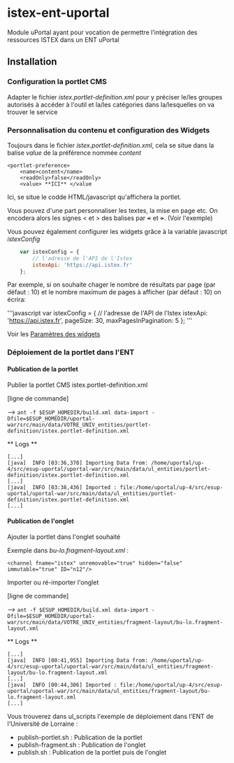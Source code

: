 # istex-ent-uportal

Module uPortal ayant pour vocation de permettre l'intégration des ressources ISTEX dans un ENT uPortal

## Installation

### Configuration la portlet CMS

Adapter le fichier *istex.portlet-definition.xml* pour y préciser le/les groupes autorisés à accéder à l'outil et la/les catégories dans la/lesquelles on va trouver le service

### Personnalisation du contenu et configuration des Widgets

Toujours dans le fichier *istex.portlet-definition.xml*, cela se situe dans la balise *value* de la préférence nommée *content*

    <portlet-preference>
        <name>content</name>
        <readOnly>false</readOnly>
        <value> **ICI** </value

Ici, se situe le codde HTML/javascript qu'affichera la portlet. 

Vous pouvez d'une part personnaliser les textes, la mise en page etc. On encodera alors les signes < et > des balises par ~~&lt;~~ et ~~&gt;~~. (Voir l'exemple)

Vous pouvez également configurer les widgets grâce à la variable javascript *istexConfig*

```javascript
    var istexConfig = {
        // l'adresse de l'API de l'Istex
        istexApi: 'https://api.istex.fr'
    };
```

Par exemple, si on souhaite chager le nombre de résultats par page (par défaut : 10) et le nombre maximum de pages à afficher (par défaut : 10) on écrira:
    
'''javascript
    var istexConfig = {
        // l'adresse de l'API de l'Istex
        istexApi: 'https://api.istex.fr',
        pageSize: 30,
        maxPagesInPagination: 5
    };
'''

Voir les [Paramètres des widgets](https://github.com/istex/istex-widgets#param%C3%A8tres-des-widgets)


### Déploiement de la portlet dans l'ENT

#### Publication de la portlet

Publier la portlet CMS istex.portlet-definition.xml

[ligne de commande]

--> `ant -f $ESUP_HOMEDIR/build.xml data-import -Dfile=$ESUP_HOMEDIR/uportal-war/src/main/data/VOTRE_UNIV_entities/portlet-definition/istex.portlet-definition.xml`

** Logs **

    [...]
    [java]  INFO [03:36,370] Importing Data from: /home/uportal/up-4/src/esup-uportal/uportal-war/src/main/data/ul_entities/portlet-definition/istex.portlet-definition.xml
    [...]
    [java]  INFO [03:38,436] Imported : file:/home/uportal/up-4/src/esup-uportal/uportal-war/src/main/data/ul_entities/portlet-definition/istex.portlet-definition.xml
    [...]

#### Publication de l'onglet

Ajouter la portlet dans l'onglet souhaité

Exemple dans *bu-lo.fragment-layout.xml* :

`<channel fname="istex" unremovable="true" hidden="false" immutable="true" ID="n12"/>`

Importer ou ré-importer l'onglet

[ligne de commande]

--> `ant -f $ESUP_HOMEDIR/build.xml data-import -Dfile=$ESUP_HOMEDIR/uportal-war/src/main/data/VOTRE_UNIV_entities/fragment-layout/bu-lo.fragment-layout.xml`

** Logs **

    [...]
    [java]  INFO [00:41,955] Importing Data from: /home/uportal/up-4/src/esup-uportal/uportal-war/src/main/data/ul_entities/fragment-layout/bu-lo.fragment-layout.xml
    [...]
    [java]  INFO [00:44,306] Imported : file:/home/uportal/up-4/src/esup-uportal/uportal-war/src/main/data/ul_entities/fragment-layout/bu-lo.fragment-layout.xml
    [...]

Vous trouverez dans ul_scripts l'exemple de déploiement dans l'ENT de l'Université de Lorraine :

* publish-portlet.sh : Publication de la portlet
* publish-fragment.sh : Publication de l'onglet
* publish.sh : Publication de la portlet puis de l'onglet
